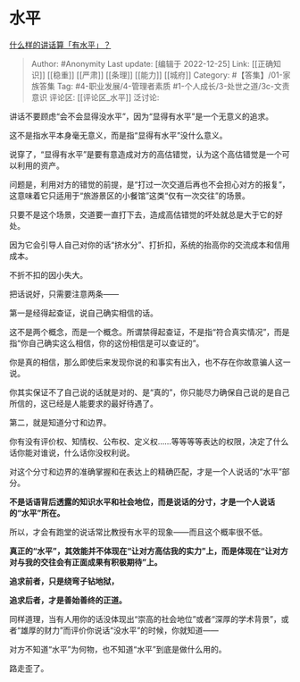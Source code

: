 # 水平
[什么样的讲话算「有水平」？](https://www.zhihu.com/question/25435876/answer/2815716584)

> Author: #Anonymity
> Last update: [编辑于 2022-12-25]
> Link: [[正确知识]] [[稳重]] [[严肃]] [[条理]] [[能力]] [[城府]]
> Category: #【答集】/01-家族答集
> Tag: #4-职业发展/4-管理者素质 #1-个人成长/3-处世之道/3c-文责意识
> 评论区: [[评论区_水平]]
> 泛讨论:

讲话不要顾虑“会不会显得没水平”，因为“显得有水平”是一个无意义的追求。

这不是指水平本身毫无意义，而是指“显得有水平”没什么意义。

说穿了，“显得有水平”是要有意造成对方的高估错觉，认为这个高估错觉是一个可以利用的资产。

问题是，利用对方的错觉的前提，是“打过一次交道后再也不会担心对方的报复”，这意味着它只适用于“旅游景区的小餐馆”这类“仅有一次交往”的场景。

只要不是这个场景，交道要一直打下去，造成高估错觉的坏处就总是大于它的好处。

因为它会引导人自己对你的话“挤水分”、打折扣，系统的抬高你的交流成本和信用成本。

不折不扣的因小失大。

把话说好，只需要注意两条——

第一是经得起查证，说自己确实相信的话。

这不是两个概念，而是一个概念。所谓禁得起查证，不是指“符合真实情况”，而是指“你自己确实这么相信，你的这份相信是可以查证的”。

你是真的相信，那么即使后来发现你说的和事实有出入，也不存在你故意骗人这一说。

你其实保证不了自己说的话就是对的、是“真的”，你只能尽力确保自己说的是自己所信的，这已经是人能要求的最好待遇了。

第二，就是知道分寸和边界。

你有没有评价权、知情权、公布权、定义权……等等等等表达的权限，决定了什么话你能对谁说，什么话你没权利说。

对这个分寸和边界的准确掌握和在表达上的精确匹配，才是一个人说话的“水平”部分。

**不是话语背后透露的知识水平和社会地位，而是说话的分寸，才是一个人说话的“水平”所在。**

所以，才会有跑堂的说话常比教授有水平的现象——而且这个概率很不低。

**真正的“水平”，其效能并不体现在“让对方高估我的实力”上，而是体现在“让对方对与我的交往会有正面成果有积极期待”上。**

**追求前者，只是绕弯子钻地狱，**

**追求后者，才是善始善终的正道。**

同样道理，当有人用你的话没体现出“崇高的社会地位”或者“深厚的学术背景”，或者“雄厚的财力”而评价你说话“没水平”的时候，你就知道——

对方不知道“水平”为何物，也不知道“水平”到底是做什么用的。

路走歪了。
